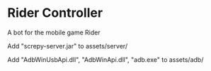 # Rider Controller
A bot for the mobile game Rider


Add "screpy-server.jar" to assets/server/

Add "AdbWinUsbApi.dll", "AdbWinApi.dll", "adb.exe" to assets/adb/
